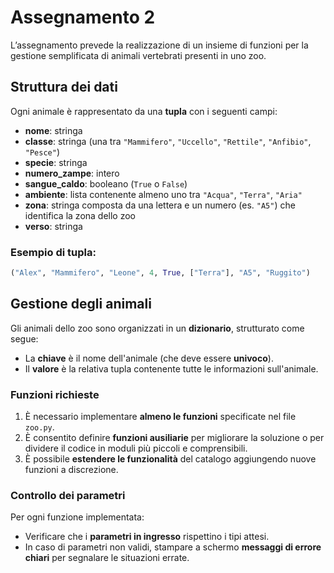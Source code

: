 # Assegnamento 2

L’assegnamento prevede la realizzazione di un insieme di funzioni per la gestione semplificata di animali vertebrati presenti in uno zoo. 

## Struttura dei dati

Ogni animale è rappresentato da una **tupla** con i seguenti campi:

- **nome**: stringa  
- **classe**: stringa (una tra `"Mammifero"`, `"Uccello"`, `"Rettile"`, `"Anfibio"`, `"Pesce"`)  
- **specie**: stringa  
- **numero_zampe**: intero  
- **sangue_caldo**: booleano (`True` o `False`)  
- **ambiente**: lista contenente almeno uno tra `"Acqua"`, `"Terra"`, `"Aria"`  
- **zona**: stringa composta da una lettera e un numero (es. `"A5"`) che identifica la zona dello zoo  
- **verso**: stringa 

### Esempio di tupla:
```python
("Alex", "Mammifero", "Leone", 4, True, ["Terra"], "A5", "Ruggito")
```


## Gestione degli animali

Gli animali dello zoo sono organizzati in un **dizionario**, strutturato come segue:  

- La **chiave** è il nome dell'animale (che deve essere **univoco**).  
- Il **valore** è la relativa tupla contenente tutte le informazioni sull'animale.

### Funzioni richieste

1. È necessario implementare **almeno le funzioni** specificate nel file `zoo.py`.  
2. È consentito definire **funzioni ausiliarie** per migliorare la soluzione o per dividere il codice in moduli più piccoli e comprensibili.  
3. È possibile **estendere le funzionalità** del catalogo aggiungendo nuove funzioni a discrezione.

### Controllo dei parametri

Per ogni funzione implementata:  
- Verificare che i **parametri in ingresso** rispettino i tipi attesi.  
- In caso di parametri non validi, stampare a schermo **messaggi di errore chiari** per segnalare le situazioni errate.  
